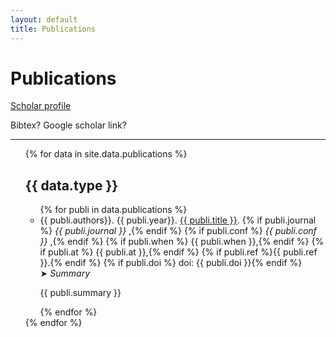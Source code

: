 ```yaml
---
layout: default
title: Publications
---
```


# Publications

[Scholar profile](https://scholar.google.fr/citations?user=q5GpTJYAAAAJ&hl=fr)

Bibtex? Google scholar link?

---

<ul class="publications">
  {% for data in site.data.publications %}
  <h2 class="title">{{ data.type }}</h2>

  <ul class="publications-by-type {{ data.type }}">
    {% for publi in data.publications %}
      <li class="publi">
        <div class="publi-description">
          {{ publi.authors}}. {{ publi.year}}. <a href="{{ publi.link }}">{{ publi.title }}</a>.
          {% if publi.journal %} <em> {{ publi.journal }} </em>,{% endif %}
          {% if publi.conf %} <em> {{ publi.conf }} </em>,{% endif %}
          {% if publi.when %} {{ publi.when }},{% endif %}
          {% if publi.at %} {{ publi.at }},{% endif %}
          {% if publi.ref %}{{ publi.ref }}.{% endif %}
          {% if publi.doi %} doi: {{ publi.doi }}{% endif %}
        </div>
        <div class="toggle">
          <a class="toggler">&#10148; <em>Summary</em></a>
          <p class="publi-summary toggled">
            {{ publi.summary }}
          </p>
        </div>
      </li>
    {% endfor %}
  </ul>
  {% endfor %}
</ul>
